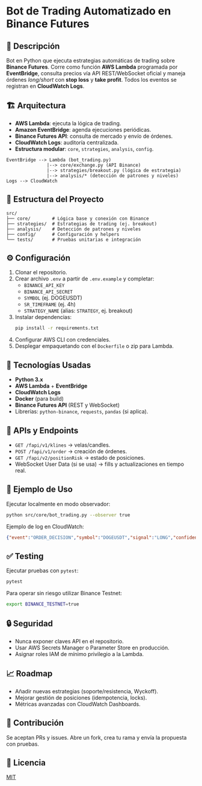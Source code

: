 # Bot de Trading Automatizado en Binance Futures

## 🚀 Descripción
Bot en Python que ejecuta estrategias automáticas de trading sobre **Binance Futures**. Corre como función **AWS Lambda** programada por **EventBridge**, consulta precios vía API REST/WebSocket oficial y maneja órdenes *long/short* con **stop loss** y **take profit**. Todos los eventos se registran en **CloudWatch Logs**.

## 🏗️ Arquitectura
- **AWS Lambda**: ejecuta la lógica de trading.
- **Amazon EventBridge**: agenda ejecuciones periódicas.
- **Binance Futures API**: consulta de mercado y envío de órdenes.
- **CloudWatch Logs**: auditoría centralizada.
- **Estructura modular**: `core`, `strategies`, `analysis`, `config`.

```
EventBridge --> Lambda (bot_trading.py)
               |--> core/exchange.py (API Binance)
               |--> strategies/breakout.py (lógica de estrategia)
               |--> analysis/* (detección de patrones y niveles)
Logs --> CloudWatch
```

## 📂 Estructura del Proyecto
```
src/
├── core/        # Lógica base y conexión con Binance
├── strategies/  # Estrategias de trading (ej. breakout)
├── analysis/    # Detección de patrones y niveles
├── config/      # Configuración y helpers
└── tests/       # Pruebas unitarias e integración
```

## ⚙️ Configuración
1. Clonar el repositorio.
2. Crear archivo `.env` a partir de `.env.example` y completar:
   - `BINANCE_API_KEY`
   - `BINANCE_API_SECRET`
   - `SYMBOL` (ej. DOGEUSDT)
   - `SR_TIMEFRAME` (ej. 4h)
   - `STRATEGY_NAME` (alias: `STRATEGY`, ej. breakout)
3. Instalar dependencias:
   ```bash
   pip install -r requirements.txt
   ```
4. Configurar AWS CLI con credenciales.
5. Desplegar empaquetando con el `Dockerfile` o zip para Lambda.

## 🔧 Tecnologías Usadas
- **Python 3.x**
- **AWS Lambda** + **EventBridge**
- **CloudWatch Logs**
- **Docker** (para build)
- **Binance Futures API** (REST y WebSocket)
- Librerías: `python-binance`, `requests`, `pandas` (si aplica).

## 📡 APIs y Endpoints
- `GET /fapi/v1/klines` → velas/candles.
- `POST /fapi/v1/order` → creación de órdenes.
- `GET /fapi/v2/positionRisk` → estado de posiciones.
- WebSocket User Data (si se usa) → fills y actualizaciones en tiempo real.

## 📝 Ejemplo de Uso
Ejecutar localmente en modo observador:
```bash
python src/core/bot_trading.py --observer true
```
Ejemplo de log en CloudWatch:
```json
{"event":"ORDER_DECISION","symbol":"DOGEUSDT","signal":"LONG","confidence":0.78}
```

## ✅ Testing
Ejecutar pruebas con `pytest`:
```bash
pytest
```
Para operar sin riesgo utilizar Binance Testnet:
```bash
export BINANCE_TESTNET=true
```

## 🔒 Seguridad
- Nunca exponer claves API en el repositorio.
- Usar AWS Secrets Manager o Parameter Store en producción.
- Asignar roles IAM de mínimo privilegio a la Lambda.

## 📈 Roadmap
- Añadir nuevas estrategias (soporte/resistencia, Wyckoff).
- Mejorar gestión de posiciones (idempotencia, locks).
- Métricas avanzadas con CloudWatch Dashboards.

## 🤝 Contribución
Se aceptan PRs y issues. Abre un fork, crea tu rama y envía la propuesta con pruebas.

## 📜 Licencia
[MIT](LICENSE)
